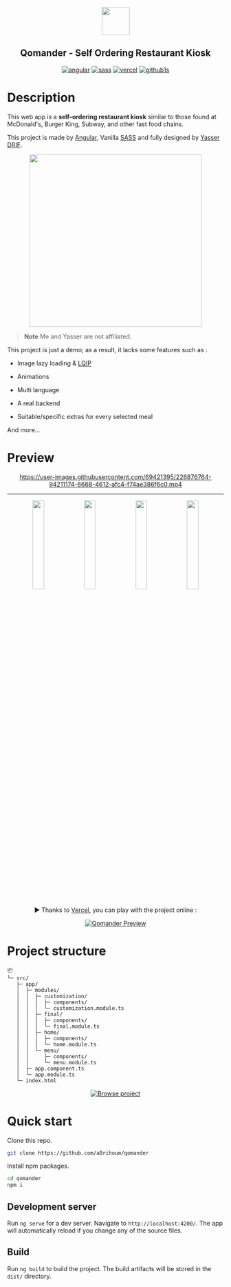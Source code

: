 <div align="center">
<img width="65" src="https://svgshare.com/i/rLe.svg">

## Qomander - Self Ordering Restaurant Kiosk

[![angular](https://img.shields.io/badge/Angular-DD0031?style=for-the-badge&logo=angular)](https://angular.io/) [![sass](https://img.shields.io/badge/Sass-CC6699?style=for-the-badge&logo=sass&logoColor=white)](https://sass-lang.com/) [![vercel](https://img.shields.io/badge/Vercel-preview%20online-green?style=for-the-badge&logo=vercel)](https://qomander.vercel.app/) [![github1s](https://img.shields.io/badge/github1s-View%20project-blue?style=for-the-badge&logo=github)](https://github1s.com/aBrihoum/qomander/blob/HEAD/src/app/app.module.ts)

</div>

# Description

This web app is a **self-ordering restaurant kiosk** similar to those found at McDonald's, Burger King, Subway, and other fast food chains.

This project is made by [Angular](https://angular.io), Vanilla [SASS](https://sass-lang.com/) and fully designed by [Yasser DRIF](https://yasser.design/qomander-self-ordering-restaurant-kiosk).

<div align="center">

[<img width="400" src="https://i.ibb.co/vcgt2Qx/yasser.webp">](https://www.behance.net/gallery/114544865/Qomander-Self-ordering-restaurant-kiosk)

</div>

> **Note**
> Me and Yasser are not affiliated.

This project is just a demo; as a result, it lacks some features such as :

- Image lazy loading & [LQIP](https://cloudinary.com/blog/low_quality_image_placeholders_lqip_explained)

- Animations

- Multi language

- A real backend

- Suitable/specific extras for every selected meal

And more...

# Preview

<div align="center">

https://user-images.githubusercontent.com/69421395/226876764-94211174-6668-4612-afc4-f74ae386f6c0.mp4

---

<img src="https://i.ibb.co/34Gv353/Qomander-preview-1.webp" width="23%"></img> <img src="https://i.ibb.co/XLpqFJ7/Qomander-preview-2.webp" width="23%"></img> <img src="https://i.ibb.co/TPZmRJP/Qomander-preview-3.webp" width="23%"></img> <img src="https://i.ibb.co/hgyD1Tf/Qomander-preview-4.webp" width="23%"></img>

<br/>

▶ Thanks to [Vercel](https://vercel.com/), you can play with the project online :

[![Qomander Preview](https://img.shields.io/badge/Vercel-preview%20online-green?style=for-the-badge&logo=vercel)](https://qomander.vercel.app/)

</div>

# Project structure

```
📦
└─ src/
   ├─ app/
   │  ├─ modules/
   │  │  ├─ customization/
   │  │  │  ├─ components/
   │  │  │  └─ customization.module.ts
   │  │  ├─ final/
   │  │  │  ├─ components/
   │  │  │  └─ final.module.ts
   │  │  ├─ home/
   │  │  │  ├─ components/
   │  │  │  └─ home.module.ts
   │  │  └─ menu/
   │  │     ├─ components/
   │  │     └─ menu.module.ts
   │  ├─ app.component.ts
   │  └─ app.module.ts
   └─ index.html
```

<div align="center">

[![Browse project](https://img.shields.io/badge/github1s-Browse%20project-blue?style=for-the-badge&logo=github)](https://github1s.com/aBrihoum/qomander/blob/HEAD/src/app/app.module.ts)

</div>

# Quick start

Clone this repo.

```bash
git clone https://github.com/aBrihoum/qomander
```

Install npm packages.

```bash
cd qomander
npm i
```

## Development server

Run `ng serve` for a dev server. Navigate to `http://localhost:4200/`. The app will automatically reload if you change any of the source files.

## Build

Run `ng build` to build the project. The build artifacts will be stored in the `dist/` directory.
